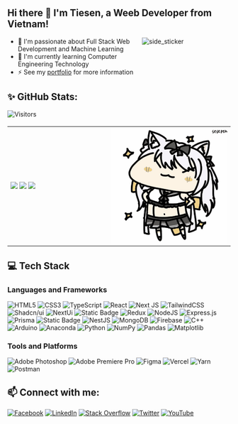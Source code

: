 ## Hi there :wave: I'm Tiesen, a Weeb Developer from Vietnam!

<img align="right" width=200px height=200px alt="side_sticker" src="https://media.giphy.com/media/TEnXkcsHrP4YedChhA/giphy.gif" />

- 🔭 I'm passionate about Full Stack Web Development and Machine Learning
- 🥅 I'm currently learning Computer Engineering Technology
- :zap: See my [portfolio](https://tiesen.id.vn/) for more information

## ✨ GitHub Stats:

![Visitors](https://api.visitorbadge.io/api/daily?path=https://github.com/tiesen243&label=VISITORS&labelColor=%232ccce4&countColor=%23697689&style=flat)

<table>
<tr>
  <td width="45%">
    <img src="https://github-readme-stats.vercel.app/api?username=tiesen243&theme=dracula&show_icons=true&hide=contribs,issues&hide_border=true" />
    <img src="https://github-readme-stats.vercel.app/api/top-langs/?username=tiesen243&theme=dracula&layout=compact&show_icons=true&hide_border=true" />
    <img src="https://github-readme-streak-stats.herokuapp.com/?user=tiesen243&theme=tokyonight&hide_border=true&mode=weekly" />
  </td>
  <td width="55%"><img alt="yuki" align="right" src="./public/images/yuki.gif"/></td>
</tr>
<table>

## 💻 Tech Stack

### Languages and Frameworks

![HTML5](https://img.shields.io/badge/HTML5-%23E34F26.svg?logo=html5&logoColor=white) ![CSS3](https://img.shields.io/badge/CSS3-%231572B6.svg?logo=css3&logoColor=white) ![TypeScript](https://img.shields.io/badge/Typescript-%23007ACC.svg?logo=typescript&logoColor=white) ![React](https://img.shields.io/badge/React-%2320232a.svg?logo=react&logoColor=%2361DAFB) ![Next JS](https://img.shields.io/badge/Next.js-black?logo=next.js&logoColor=white) ![TailwindCSS](https://img.shields.io/badge/TailwindCSS-%2338B2AC.svg?logo=tailwind-css&logoColor=white) ![Shadcn/ui](https://img.shields.io/badge/Shadcn/ui-black.svg?logo=shadcnui&logoColor=white) ![NextUi](https://img.shields.io/badge/NextUI-black.svg?logo=nextui&logoColor=white) ![Static Badge](https://img.shields.io/badge/Framer-%25230055FF?logo=framer&color=%230055FF) ![Redux](https://img.shields.io/badge/Redux-%23593d88.svg?logo=redux&logoColor=white)
![NodeJS](https://img.shields.io/badge/Node.js-6DA55F?logo=node.js&logoColor=white) ![Express.js](https://img.shields.io/badge/Express.js-%23404d59.svg?logo=express&logoColor=%2361DAFB) ![Prisma](https://img.shields.io/badge/Prisma-%25232D3748?logo=prisma) ![Static Badge](https://img.shields.io/badge/tRPC-%25232596BE?logo=trpc&logoColor=white&color=%232596BE) ![NestJS](https://img.shields.io/badge/Nestjs-%23E0234E.svg?logo=nestjs&logoColor=white) ![MongoDB](https://img.shields.io/badge/MongoDB-%234ea94b.svg?logo=mongodb&logoColor=white) ![Firebase](https://img.shields.io/badge/Firebase-%23039BE5.svg?logo=firebase)
![C++](https://img.shields.io/badge/C++-%2300599C.svg?logo=c%2B%2B&logoColor=white)
![Arduino](https://img.shields.io/badge/Arduino-00979D?logo=Arduino&logoColor=white)
![Anaconda](https://img.shields.io/badge/Anaconda-%2344A833.svg?logo=anaconda&logoColor=white) ![Python](https://img.shields.io/badge/Python-3670A0?logo=python&logoColor=ffdd54) ![NumPy](https://img.shields.io/badge/Numpy-%23013243.svg?logo=numpy&logoColor=white) ![Pandas](https://img.shields.io/badge/Pandas-%23150458.svg?logo=pandas&logoColor=white) ![Matplotlib](https://img.shields.io/badge/Matplotlib-%23ffffff.svg?logo=Matplotlib&logoColor=black)

### Tools and Platforms

![Adobe Photoshop](https://img.shields.io/badge/Adobe%20Photoshop-%2331A8FF.svg?logo=adobephotoshop&logoColor=white) ![Adobe Premiere Pro](https://img.shields.io/badge/Adobe%20Premiere%20Pro-9999FF.svg?logo=Adobe%20Premiere%20Pro&logoColor=white) ![Figma](https://img.shields.io/badge/figma-%23F24E1E.svg?logo=figma&logoColor=white)
![Vercel](https://img.shields.io/badge/Vercel-%23000000.svg?logo=vercel&logoColor=white) ![Yarn](https://img.shields.io/badge/Yarn-%232C8EBB.svg?logo=yarn&logoColor=white) ![Postman](https://img.shields.io/badge/Postman-FF6C37?logo=postman&logoColor=white)

## 📫 Connect with me:

[![Facebook](https://img.shields.io/badge/Facebook-%231877F2.svg?logo=Facebook&logoColor=white)](https://facebook.com/tiesen243) [![LinkedIn](https://img.shields.io/badge/LinkedIn-%230077B5.svg?logo=linkedin&logoColor=white)](https://linkedin.com/in/tiesen243) [![Stack Overflow](https://img.shields.io/badge/-Stackoverflow-FE7A16?logo=stack-overflow&logoColor=white)](https://stackoverflow.com/users/21715095) [![Twitter](https://img.shields.io/badge/Twitter-%231DA1F2.svg?logo=Twitter&logoColor=white)](https://twitter.com/tiesen243) [![YouTube](https://img.shields.io/badge/YouTube-%23FF0000.svg?logo=YouTube&logoColor=white)](https://youtube.com/@tiesen243)
